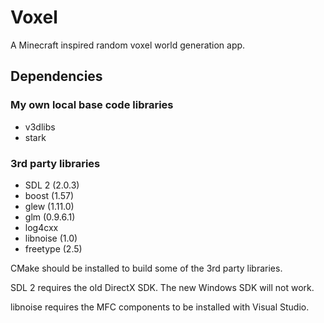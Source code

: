 # Voxel

A Minecraft inspired random voxel world generation app.


## Dependencies

### My own local base code libraries

* v3dlibs
* stark

### 3rd party libraries

* SDL 2 (2.0.3)
* boost (1.57)
* glew (1.11.0)
* glm (0.9.6.1)
* log4cxx
* libnoise (1.0)
* freetype (2.5)

CMake should be installed to build some of the 3rd party libraries.

SDL 2 requires the old DirectX SDK.  The new Windows SDK will not work.

libnoise requires the MFC components to be installed with Visual Studio.
